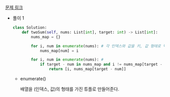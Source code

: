 [문제 링크](https://leetcode.com/problems/two-sum/)

* 풀이 1

    ```python
    class Solution:
        def twoSum(self, nums: List[int], target: int) -> List[int]:
            nums_map = {}

            for i, num in enumerate(nums): # 각 인덱스와 값을 키, 값 형태로 딕셔너리에 추가한다.
                nums_map[num] = i

            for i, num in enumerate(nums): # 
                if target - num in nums_map and i != nums_map[target - num]:
                    return [i, nums_map[target - num]]
    ```

    * enumerate()

        배열을 (인덱스, 값)의 형태를 가진 튜플로 만들어준다.